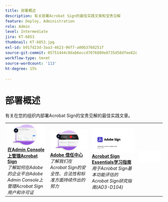 ```yaml
---
title: 部署概述
description: 有关部署Acrobat Sign的最佳实践文章和宝贵见解
feature: Deploy, Administration
role: Admin
level: Intermediate
jira: KT-6853
thumbnail: KT-6853.jpg
exl-id: b91fd23d-3aa3-4623-96f7-a00b3768251f
source-git-commit: 05751444c0dab6eccd7076889e8735d58dfee82c
workflow-type: tm+mt
source-wordcount: '113'
ht-degree: 15%

---
```


# 部署概述

有关在您的组织内部署Acrobat Sign的宝贵见解的最佳实践文章。

<table style="table-layout:fixed">
<tr>
  <td>
    <a href="https://helpx.adobe.com/cn/enterprise/using/verify-domain-ownership.html" target="_blank">
      <img alt="Admin Console" src="assets/Deploy_Admin.png" />
    </a>
    <div>
    <a href="https://helpx.adobe.com/cn/enterprise/using/verify-domain-ownership.html" target="_blank"><strong>在Admin Console上管理Acrobat Sign</strong></a>
    </div>
    <em>了解如何在Adobe的企业平台Adobe Admin Console上管理Acrobat Sign用户和许可证</em>
    <br>
  </td>
  <td>
    <a href="https://www.adobe.com/trust/document-cloud-security.html" target="_blank">
      <img alt="Adobe 信任中心" src="assets/Deploy_Trust.png" />
    </a>
    <div>
    <a href="https://www.adobe.com/trust/document-cloud-security.html" target="_blank"><strong>Adobe 信任中心</strong></a>
    </div>
    <em>了解我们在Acrobat Sign的安全性、合法性和标准方面持续作出的努力</em>
    <br>
  </td>
  <td>
    <a href="assets/SignStudyGuide.pdf">
      <img alt="Acrobat Sign Essentials学习指南" src="assets/SignStudyGuide.png" />
    </a>
    <div>
    <a href="assets/SignStudyGuide.pdf"><strong>Acrobat Sign Essentials学习指南</strong></a>
    </div>
    <em>用于Acrobat Sign基本功能评估的Acrobat Sign研究指南(AD3-D104)</em>
    <br>
  </td>
  <td>
    <img alt="间隔物" src="assets/Whitespacer.png" />
    <div>
    <br>
  </td>
</tr>
</table>
